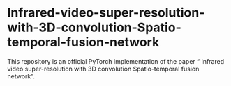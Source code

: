 # Infrared-video-super-resolution-with-3D-convolution-Spatio-temporal-fusion-network
This repository is an official PyTorch implementation of the paper “ Infrared video super-resolution with 3D convolution Spatio-temporal fusion network”.
